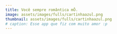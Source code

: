 ```yaml
---
title: Você sempre romântica mÔ. 
image: assets/images/fulls/cartinhaazul.png
thumbnail: assets/images/fulls/cartinhaazul.png
# caption: Esse app que fiz com muito amor :p
---
```

